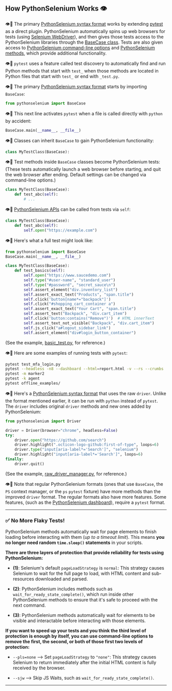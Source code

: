 <!-- PythonSelenium Docs -->

## How PythonSelenium Works 👁️

<a id="how_pythonselenium_works"></a>

👁️🔎 The primary [PythonSelenium syntax format](/help_docs/syntax_formats.md) works by extending [pytest](https://docs.pytest.org/en/latest/) as a direct plugin. PythonSelenium automatically spins up web browsers for tests (using [Selenium WebDriver](https://www.selenium.dev/documentation/webdriver/)), and then gives those tests access to the PythonSelenium libraries through the [BaseCase class](/pythonselenium/fixtures/base_case.py). Tests are also given access to [PythonSelenium command-line options](/help_docs/customizing_test_runs.md) and [PythonSelenium methods](/help_docs/method_summary.md), which provide additional functionality.

👁️🔎 ``pytest`` uses a feature called test discovery to automatically find and run Python methods that start with ``test_`` when those methods are located in Python files that start with ``test_`` or end with ``_test.py``.

👁️🔎 The primary [PythonSelenium syntax format](/help_docs/syntax_formats.md) starts by importing ``BaseCase``:

```python
from pythonselenium import BaseCase
```

👁️🔎 This next line activates ``pytest`` when a file is called directly with ``python`` by accident:

```python
BaseCase.main(__name__, __file__)
```

👁️🔎 Classes can inherit ``BaseCase`` to gain PythonSelenium functionality:

```python
class MyTestClass(BaseCase):
```

👁️🔎 Test methods inside ``BaseCase`` classes become PythonSelenium tests: (These tests automatically launch a web browser before starting, and quit the web browser after ending. Default settings can be changed via command-line options.)

```python
class MyTestClass(BaseCase):
    def test_abc(self):
        # ...
```

👁️🔎 [PythonSelenium APIs](/help_docs/method_summary.md) can be called from tests via ``self``:

```python
class MyTestClass(BaseCase):
    def test_abc(self):
        self.open("https://example.com")
```

👁️🔎 Here's what a full test might look like:

```python
from pythonselenium import BaseCase
BaseCase.main(__name__, __file__)

class MyTestClass(BaseCase):
    def test_basics(self):
        self.open("https://www.saucedemo.com")
        self.type("#user-name", "standard_user")
        self.type("#password", "secret_sauce\n")
        self.assert_element("div.inventory_list")
        self.assert_exact_text("Products", "span.title")
        self.click('button[name*="backpack"]')
        self.click("#shopping_cart_container a")
        self.assert_exact_text("Your Cart", "span.title")
        self.assert_text("Backpack", "div.cart_item")
        self.click('button:contains("Remove")')  # HTML innerText
        self.assert_text_not_visible("Backpack", "div.cart_item")
        self.js_click("a#logout_sidebar_link")
        self.assert_element("div#login_button_container")
```

(See the example, [basic_test.py](/examples/basic_test.py), for reference.)

👁️🔎 Here are some examples of running tests with ``pytest``:

```bash
pytest test_mfa_login.py
pytest --headless -n8 --dashboard --html=report.html -v --rs --crumbs
pytest -m marker2
pytest -k agent
pytest offline_examples/
```

👁️🔎 Here's a [PythonSelenium syntax format](/help_docs/syntax_formats.md) that uses the raw `driver`. Unlike the format mentioned earlier, it can be run with `python` instead of `pytest`. The `driver` includes original `driver` methods and new ones added by PythonSelenium:

```python
from pythonselenium import Driver

driver = Driver(browser="chrome", headless=False)
try:
    driver.open("https://github.com/search")
    driver.highlight(".octicon-logo-github:first-of-type", loops=6)
    driver.type("input[aria-label*='Search']", "selenium")
    driver.highlight("input[aria-label*='Search']", loops=6)
finally:
    driver.quit()
```

(See the example, [raw_driver_manager.py](/examples/raw_driver_manager.py), for reference.)

👁️🔎 Note that regular PythonSelenium formats (ones that use `BaseCase`, the `PS` context manager, or the `ps` `pytest` fixture) have more methods than the improved `driver` format. The regular formats also have more features. Some features, (such as the [PythonSelenium dashboard](/examples/example_logs/ReadMe.md)), require a `pytest` format.

--------

### ✅ No More Flaky Tests!

<p>PythonSelenium methods automatically wait for page elements to finish loading before interacting with them (<i>up to a timeout limit</i>). This means <b>you no longer need random <span><code>time.sleep()</code></span> statements</b> in your scripts.</p>

**There are three layers of protection that provide reliability for tests using PythonSelenium:**

* **(1)**: Selenium's default ``pageLoadStrategy`` is ``normal``: This strategy causes Selenium to wait for the full page to load, with HTML content and sub-resources downloaded and parsed.

* **(2)**: PythonSelenium includes methods such as ``wait_for_ready_state_complete()``, which run inside other PythonSelenium methods to ensure that it's safe to proceed with the next command.

* **(3)**: PythonSelenium methods automatically wait for elements to be visible and interactable before interacting with those elements.

**If you want to speed up your tests and you think the third level of protection is enough by itself, you can use command-line options to remove the first, the second, or both of those first two levels of protection:**

* ``--pls=none`` --> Set ``pageLoadStrategy`` to ``"none"``: This strategy causes Selenium to return immediately after the initial HTML content is fully received by the browser.

* ``--sjw`` --> Skip JS Waits, such as ``wait_for_ready_state_complete()``.

--------
